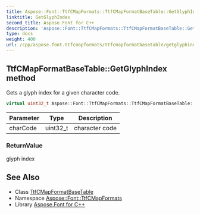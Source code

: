 ```yaml
---
title: Aspose::Font::TtfCMapFormats::TtfCMapFormatBaseTable::GetGlyphIndex method
linktitle: GetGlyphIndex
second_title: Aspose.Font for C++
description: 'Aspose::Font::TtfCMapFormats::TtfCMapFormatBaseTable::GetGlyphIndex method. Gets a glyph index for a given character code in C++.'
type: docs
weight: 400
url: /cpp/aspose.font.ttfcmapformats/ttfcmapformatbasetable/getglyphindex/
---
```

## TtfCMapFormatBaseTable::GetGlyphIndex method


Gets a glyph index for a given character code.

```cpp
virtual uint32_t Aspose::Font::TtfCMapFormats::TtfCMapFormatBaseTable::GetGlyphIndex(uint32_t charCode)
```


| Parameter | Type | Description |
| --- | --- | --- |
| charCode | uint32_t | character code |

### ReturnValue

glyph index

## See Also

* Class [TtfCMapFormatBaseTable](../)
* Namespace [Aspose::Font::TtfCMapFormats](../../)
* Library [Aspose.Font for C++](../../../)
